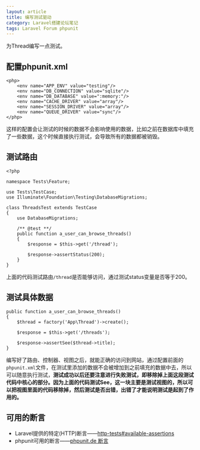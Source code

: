 ```yaml
---
layout: article
title: 编写测试驱动
category: Laravel搭建论坛笔记
tags: Laravel Forum phpunit
---
```

为Thread编写一点测试。

## 配置phpunit.xml

```
<php>
    <env name="APP_ENV" value="testing"/>
    <env name="DB_CONNECTION" value="sqlite"/>
    <env name="DB_DATABASE" value=":memory:"/>
    <env name="CACHE_DRIVER" value="array"/>
    <env name="SESSION_DRIVER" value="array"/>
    <env name="QUEUE_DRIVER" value="sync"/>
</php>
```
这样的配置会让测试的时候的数据不会影响使用的数据，比如之前在数据库中填充了一些数据，这个时候直接执行测试，会导致所有的数据都被销毁。

## 测试路由
```
<?php

namespace Tests\Feature;

use Tests\TestCase;
use Illuminate\Foundation\Testing\DatabaseMigrations;

class ThreadsTest extends TestCase
{
    use DatabaseMigrations;

    /** @test **/
    public function a_user_can_browse_threads()
    {
        $response = $this->get('/thread');

        $response->assertStatus(200);
    }
}
```
上面的代码测试路由`/thread`是否能够访问，通过测试status变量是否等于200。

## 测试具体数据
```
public function a_user_can_browse_threads()
{
	$thread = factory('App\Thread')->create();

    $response = $this->get('/threads');

    $response->assertSee($thread->title);
}
```
编写好了路由、控制器、视图之后，就能正确的访问到网站，通过配置前面的`phpunit.xml`文件，在测试里添加的数据不会被增加到之前填充的数据中去，所以可以随意执行测试，**测试成功以后还要注意进行失败测试，即移除掉上面这段测试代码中核心的部分。因为上面的代码测试See，这一块主要是测试视图的，所以可以把视图里面的代码移除掉，然后测试是否出错，出错了才能说明测试是起到了作用的。**

## 可用的断言
* Laravel提供的特定(HTTP)断言——[http-tests#available-assertions](https://laravel.com/docs/5.4/http-tests#available-assertions)
* phpunit可用的断言——[phpunit.de 断言](https://phpunit.de/manual/5.7/zh_cn/appendixes.assertions.html)